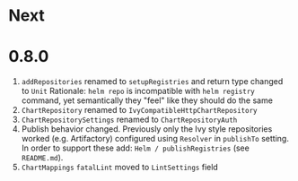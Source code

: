 # Next

# 0.8.0

1. `addRepositories` renamed to `setupRegistries` and return type changed to `Unit`
   Rationale: `helm repo` is incompatible with `helm registry` command, yet semantically they "feel" like they should do
   the same
2. `ChartRepository` renamed to `IvyCompatibleHttpChartRepository`
3. `ChartRepositorySettings` renamed to `ChartRepositoryAuth`
4. Publish behavior changed. Previously only the Ivy style repositories worked (e.g. Artifactory) configured using `Resolver` in `publishTo` setting.
   In order to support these add: `Helm / publishRegistries` (see `README.md`).
5. `ChartMappings` `fatalLint` moved to `LintSettings` field 